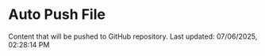 # Auto Push File

Content that will be pushed to GitHub repository.
Last updated: 07/06/2025, 02:28:14 PM